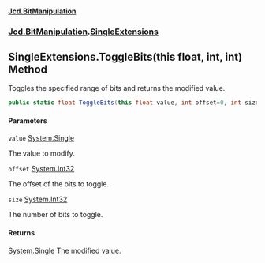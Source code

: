 #### [Jcd.BitManipulation](index.md 'index')

### [Jcd.BitManipulation](Jcd.BitManipulation.md 'Jcd.BitManipulation').[SingleExtensions](Jcd.BitManipulation.SingleExtensions.md 'Jcd.BitManipulation.SingleExtensions')

## SingleExtensions.ToggleBits(this float, int, int) Method

Toggles the specified range of bits and returns the modified value.

```csharp
public static float ToggleBits(this float value, int offset=0, int size=32);
```

#### Parameters

<a name='Jcd.BitManipulation.SingleExtensions.ToggleBits(thisfloat,int,int).value'></a>

`value` [System.Single](https://docs.microsoft.com/en-us/dotnet/api/System.Single 'System.Single')

The value to modify.

<a name='Jcd.BitManipulation.SingleExtensions.ToggleBits(thisfloat,int,int).offset'></a>

`offset` [System.Int32](https://docs.microsoft.com/en-us/dotnet/api/System.Int32 'System.Int32')

The offset of the bits to toggle.

<a name='Jcd.BitManipulation.SingleExtensions.ToggleBits(thisfloat,int,int).size'></a>

`size` [System.Int32](https://docs.microsoft.com/en-us/dotnet/api/System.Int32 'System.Int32')

The number of bits to toggle.

#### Returns

[System.Single](https://docs.microsoft.com/en-us/dotnet/api/System.Single 'System.Single')
The modified value.
